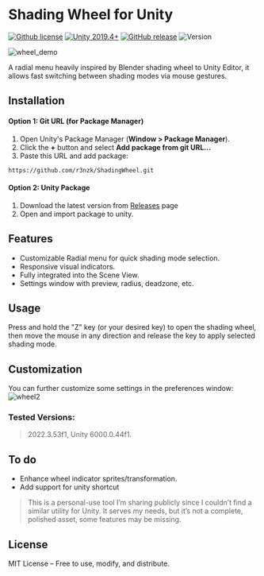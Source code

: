 # Shading Wheel for Unity 
[![Github license](https://img.shields.io/github/license/r3nzk/ShadingWheel.svg?style=flat-square)](LICENSE) [![Unity 2019.4+](https://img.shields.io/badge/Unity-2020.3+-2296F3.svg?style=flat-square)](#) [![GitHub release](https://img.shields.io/github/v/release/R3nzk/ShadingWheel?style=flat-square&label=release)](https://github.com/R3nzk/ShadingWheel/releases) ![Version](https://img.shields.io/badge/version-0.1-blue.svg?style=flat-square)

![wheel_demo](https://github.com/user-attachments/assets/194bae79-43a8-480a-8a5d-f9649b001e7f)

A radial menu heavily inspired by Blender shading wheel to Unity Editor, it allows fast switching between shading modes via mouse gestures.

## Installation
#### Option 1: Git URL (for Package Manager)
1. Open Unity's Package Manager (**Window > Package Manager**).
2. Click the **+** button and select **Add package from git URL...**
3. Paste this URL and add package:
```
https://github.com/r3nzk/ShadingWheel.git
```

#### Option 2: Unity Package
1. Download the latest version from [Releases](https://github.com/r3nzk/ShadingWheel/releases) page
2. Open and import package to unity.

## Features
- Customizable Radial menu for quick shading mode selection.
- Responsive visual indicators.
- Fully integrated into the Scene View.
- Settings window with preview, radius, deadzone, etc.

## Usage
Press and hold the "Z" key (or your desired key) to open the shading wheel, then
move the mouse in any direction and release the key to apply selected shading mode.

## Customization
You can further customize some settings in the preferences window:
![wheel2](https://github.com/user-attachments/assets/00ffb0f6-3dd6-4437-bd4c-818d215c0bc0)

### Tested Versions:
> 2022.3.53f1, Unity 6000.0.44f1.
 
## To do
- Enhance wheel indicator sprites/transformation.
- Add support for unity shortcut

> This is a personal-use tool I’m sharing publicly since I couldn’t find a similar utility for Unity. It serves my needs, but it’s not a complete, polished asset, some features may be missing.

## License
MIT License – Free to use, modify, and distribute.
